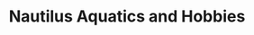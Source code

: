 ---
title: "Nautilus Aquatics and Hobbies"
url: /halifax/nautilus-aquatics-and-hobbies/
shop: sports
---